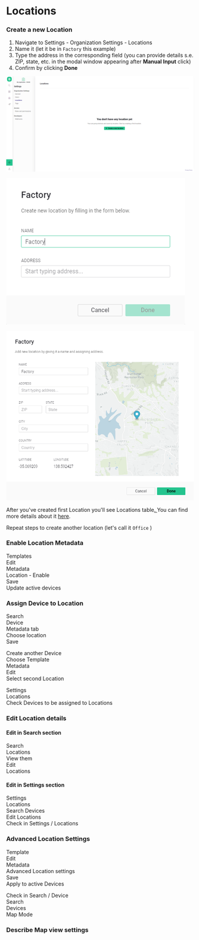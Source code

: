 # Locations

### Create a new Location 

1. Navigate to Settings - Organization Settings - Locations 
2. Name it \(let it be in `Factory` this example\)
3. Type the address in the corresponding field \(you can provide details s.e. ZIP, state, etc. in the modal window appearing after **Manual Input** click\)
4. Confirm by clicking **Done**

![](../.gitbook/assets/create_location.png)

![](../.gitbook/assets/factory.png)

![](../.gitbook/assets/factory_detailed_address.png)

After you've created first Location you'll see Locations table[. ](../web-dashboard/search/locations.md#table-contents)You can find more details about it [here](../web-dashboard/search/locations.md#table-contents).

Repeat steps to create another location \(let's call it `Office` \)

### Enable Location Metadata

Templates   
Edit   
Metadata   
Location - Enable   
Save   
Update active devices 

### Assign Device to Location

Search   
Device   
Metadata tab   
Choose location   
Save   
  
Create another Device   
Choose Template   
Metadata   
Edit   
Select second Location 

Settings   
Locations   
Check Devices to be assigned to Locations 

### Edit Location details

#### Edit in Search section

Search   
Locations   
View them   
Edit   
Locations 

#### Edit in Settings section

Settings   
Locations   
Search Devices   
Edit Locations   
Check in Settings / Locations 

### Advanced Location Settings

Template   
Edit   
Metadata   
Advanced Location settings   
Save   
Apply to active Devices 

Check in Search / Device   
Search   
Devices   
Map Mode 

### Describe Map view settings

